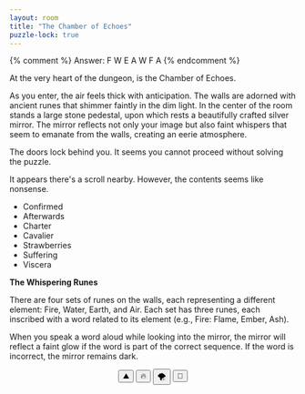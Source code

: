 ```yaml
---
layout: room
title: "The Chamber of Echoes"
puzzle-lock: true
---
```


{% comment %}
Answer: F W E A W F A
{% endcomment %}

At the very heart of the dungeon, is the Chamber of Echoes.

As you enter, the air feels thick with anticipation. The walls are adorned with ancient runes that shimmer faintly in the dim light. In the center of the room stands a large stone pedestal, upon which rests a beautifully crafted silver mirror. The mirror reflects not only your image but also faint whispers that seem to emanate from the walls, creating an eerie atmosphere.

<!-- <audio controls>
  <source src="{{ '/assets/audio/whispers.wav' | relative_url }}" type="audio/wav">
   
</audio> -->

The doors lock behind you. It seems you cannot proceed without solving the puzzle.


It appears there's a scroll nearby. However, the contents seems like nonsense.
<div class="scroll">
    <ul>
        <li>Confirmed</li>
        <li>Afterwards</li>
        <li>Charter</li>
        <li>Cavalier</li>
        <li>Strawberries</li>
        <li>Suffering</li>
        <li>Viscera</li>
    </ul>
</div>

<div class="puzzle" data-puzzle-name="The Whispering Runes">
<b>The Whispering Runes</b>

There are four sets of runes on the walls, each representing a different element: Fire, Water, Earth, and Air. Each set has three runes, each inscribed with a word related to its element (e.g., Fire: Flame, Ember, Ash).

When you speak a word aloud while looking into the mirror, the mirror will reflect a faint glow if the word is part of the correct sequence. If the word is incorrect, the mirror remains dark.

<div style="text-align:center">
    <button>⛰️</button>
    <button>🔥</button>
    <button>🌪️</button>
    <button>🌊</button>
</div>
<p id="message"></p>

<script>
    const correctOrder = ['⛰️', '🔥', '🌪️', '🌊', '🔥', '🌊', '🌪️'];
    let userOrder = [];

    const buttons = document.querySelectorAll('button');
    buttons.forEach(button => {
        button.addEventListener('click', () => {
            userOrder.push(button.textContent);
            checkOrder();
        });
    });

    function checkOrder() {
        const currentIndex = userOrder.length - 1;
        if (userOrder[currentIndex] !== correctOrder[currentIndex]) {
            document.getElementById('message').textContent = 'Wrong order! Try again.';
            userOrder = []; // Reset the order
        } else if (userOrder.length === correctOrder.length) {
            document.getElementById('message').textContent = 'The Doors Unlock!';
        } else {
            document.getElementById('message').textContent = '';
        }
    }
</script>

</div>
